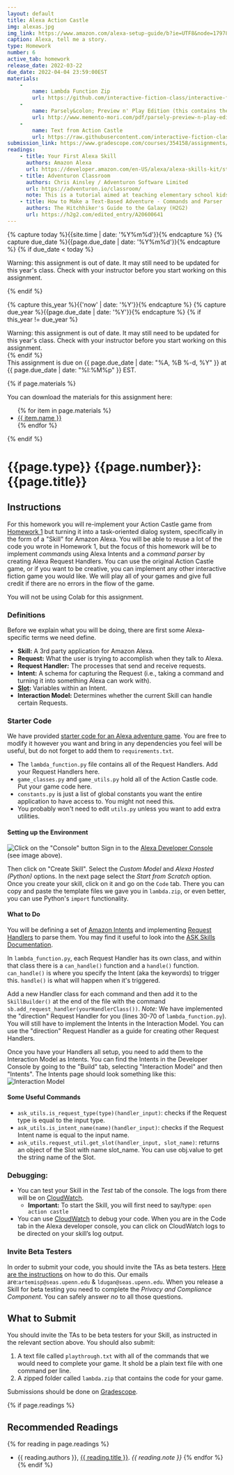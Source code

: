 ```yaml
---
layout: default
title: Alexa Action Castle
img: alexas.jpg
img_link: https://www.amazon.com/alexa-setup-guide/b?ie=UTF8&node=17978645011
caption: Alexa, tell me a story.
type: Homework
number: 6
active_tab: homework
release_date: 2022-03-22 
due_date: 2022-04-04 23:59:00EST
materials:
    - 
        name: Lambda Function Zip
        url: https://github.com/interactive-fiction-class/interactive-fiction-class.github.io/raw/71a272ddeb413a8c399f37f1a527c77d771509a1/homeworks/alexa_action_castle/lambda.zip
    - 
        name: Parsely&colon; Preview n' Play Edition (this contains the Action Castle game).  
        url: http://www.memento-mori.com/pdf/parsely-preview-n-play-edition
    - 
        name: Text from Action Castle  
        url: https://raw.githubusercontent.com/interactive-fiction-class/interactive-fiction-class.github.io/master/homeworks/text-adventure-game/action_castle_text.txt
submission_link: https://www.gradescope.com/courses/354158/assignments/1944235
readings:
    - title: Your First Alexa Skill
      authors: Amazon Alexa
      url: https://developer.amazon.com/en-US/alexa/alexa-skills-kit/start?sc_category=paid&sc_channel=SEM&sc_campaign=SEM-GO%5EBrand%5EAll%5ELD%5EProfessional_Developer%5EEvergreen%5EUS%5EEnglish%5ETex&sc_publisher=GO&sc_content=content&sc_detail=379690615170&sc_funnel=convert&sc_country=US&sc_keyword=how%20to%20make%20a%20alexa%20skill&sc_place=&sc_trackingcode=e&sc_segment=&sc_medium=paid%7CSEM%7CSEM-GO%5EBrand%5EAll%5ELD%5EProfessional_Developer%5EEvergreen%5EUS%5EEnglish%5ETex%7CGO%7Ccontent%7C379690615170%7Cconvert%7CUS%7Chow%20to%20make%20a%20alexa%20skill%7C%7Ce%7C&gclid=CjwKCAjwoduRBhA4EiwACL5RP7Rzwe-X7mZ-Ov4XLlWf2zCOoVCM2oEw2c1Q1pc6cNpDN6jDFWXxbxoCzKcQAvD_Bw
    - title: Adventuron Classroom
      authors: Chris Ainsley / Adventuron Software Limited
      url: https://adventuron.io/classroom/
      note: This is a tutorial aimed at teaching elementary school kids how to program by writing a text adventure game.  I modeled our text adventure game after this Adventuron system.
    - title: How to Make a Text-Based Adventure - Commands and Parser
      authors: The Hitchhiker's Guide to the Galaxy (H2G2)
      url: https://h2g2.com/edited_entry/A20600641
---
```



<!-- Check whether the assignment is ready to release -->
{% capture today %}{{site.time | date: '%Y%m%d'}}{% endcapture %}
{% capture due_date %}{{page.due_date | date: '%Y%m%d'}}{% endcapture %}
{% if due_date < today %} 
<div class="alert alert-danger">

Warning: this assignment is out of date.  It may still need to be updated for this year's class.  Check with your instructor before you start working on this assignment.
</div>
{% endif %}
<!-- End of check whether the assignment is up to date -->


<!-- Check whether the assignment is up to date -->
{% capture this_year %}{{'now' | date: '%Y'}}{% endcapture %}
{% capture due_year %}{{page.due_date | date: '%Y'}}{% endcapture %}
{% if this_year != due_year %} 
<div class="alert alert-danger">
Warning: this assignment is out of date.  It may still need to be updated for this year's class.  Check with your instructor before you start working on this assignment.
</div>
{% endif %}
<!-- End of check whether the assignment is up to date -->


<div class="alert alert-info">
This assignment is due on {{ page.due_date | date: "%A, %B %-d, %Y" }} at {{ page.due_date | date: "%I:%M%p" }} EST. 
</div>

{% if page.materials %}
<div class="alert alert-info">
You can download the materials for this assignment here:
<ul>
{% for item in page.materials %}
<li><a href="{{item.url}}">{{ item.name }}</a></li>
{% endfor %}
</ul>
</div>
{% endif %}


{{page.type}} {{page.number}}: {{page.title}}
=============================================================

## Instructions

For this homework you will re-implement your Action Castle game from [Homework 1](/homeworks/text-adventure-game/text-adventure-game.html) but turning it into a task-oriented dialog system, specifically in the form of a "Skill" for Amazon Alexa. You will be able to reuse a lot of the code you wrote in Homework 1, but the focus of this homework will be to implement _commands_ using Alexa Intents and a _command parser_ by creating Alexa Request Handlers. You can use the original Action Castle game, or if you want to be creative, you can implement any other interactive fiction game you would like. We will play all of your games and give full credit if there are no errors in the flow of the game. 

You will not be using Colab for this assignment.

### Definitions

Before we explain what you will be doing, there are first some Alexa-specific terms we need define.

* **Skill:** A 3rd party application for Amazon Alexa.
* **Request:** What the user is trying to accomplish when they talk to Alexa.
* **Request Handler:** The processes that send and receive requests.
* **Intent:** A schema for capturing the Request (i.e., taking a command and turning it into something Alexa can work with).
* **[Slot](https://medium.com/enpit-developer-blog/alexa-what-are-slots-and-how-to-read-slot-values-ea050047df0c):** Variables within an Intent.
* **Interaction Model:** Determines whether the current Skill can handle certain Requests.

### Starter Code

We have provided [starter code for an Alexa adventure game](https://github.com/interactive-fiction-class/interactive-fiction-class.github.io/raw/71a272ddeb413a8c399f37f1a527c77d771509a1/homeworks/alexa_action_castle/lambda.zip).  You are free to modify it however you want and bring in any dependencies you feel will be useful, but do not forget to add them to `requirements.txt`.

* The `lambda_function.py` file contains all of the Request Handlers. Add your Request Handlers here.
* `game_classes.py` and `game_utils.py` hold all of the Action Castle code. Put your game code here.
* `constants.py` is just a list of global constants you want the entire application to have access to. You might not need this.
* You probably won't need to edit `utils.py` unless you want to add extra utilities.


#### Setting up the Environment
![Click on the "Console" button](/assets/img/developer.png)
Sign in to the [Alexa Developer Console](https://developer.amazon.com/en-US/alexa/alexa-skills-kit/start?sc_category=paid&sc_channel=SEM&sc_campaign=SEM-GO%5EBrand%5EAll%5ELD%5EProfessional_Developer%5EEvergreen%5EUS%5EEnglish%5ETex&sc_publisher=GO&sc_content=content&sc_detail=571868003723&sc_funnel=convert&sc_country=US&sc_keyword=alexa%20developer%20console&sc_place=&sc_trackingcode=e&sc_segment=&sc_medium=paid%7CSEM%7CSEM-GO%5EBrand%5EAll%5ELD%5EProfessional_Developer%5EEvergreen%5EUS%5EEnglish%5ETex%7CGO%7Ccontent%7C571868003723%7Cconvert%7CUS%7Calexa%20developer%20console%7C%7Ce%7C&gclid=CjwKCAjwoduRBhA4EiwACL5RP8suprxHnexM4TslG_jvjmEYp2-lbEjkdUA-sCXTwZ2URKafzWGjshoCYREQAvD_BwE) (see image above). 

Then click on "Create Skill". Select the *Custom Model* and *Alexa Hosted (Python)* options. In the next page select the *Start from Scratch* option.  Once you create your skill, click on it and go on the `Code` tab. There you can copy and paste the template files we gave you in `lambda.zip`, or even better, you can use Python's `import` functionality. 

#### What to Do
You will be defining a set of [Amazon Intents](https://developer.amazon.com/en-US/docs/alexa/interaction-model-design/design-the-custom-intents-for-your-skill.html) and implementing [Request Handlers](https://developer.amazon.com/en-US/docs/alexa/alexa-skills-kit-sdk-for-java/handle-requests.html) to parse them.  You may find it useful to look into the [ASK Skills Documentation](https://alexa-skills-kit-python-sdk.readthedocs.io/en/latest/api/core.html).

In `lambda_function.py`, each Request Handler has its own class, and within that class there is a `can_handle()` function and a `handle()` function. `can_handle()` is where you specify the Intent (aka the keywords) to trigger this. `handle()` is what will happen when it's triggered.

Add a new Handler class for each command and then add it to the `SkillBuilder()` at the end of the file with the command  `sb.add_request_handler(yourHandlerClass())`.
*Note:* We have implemented the "direction" Request Handler for you (lines 30-70 of `lambda_function.py`). You will still have to implement the Intents in the Interaction Model. You can use the "direction" Request Handler as a guide for creating other Request Handlers. 

Once you have your Handlers all setup, you need to add them to the Interaction Model as Intents. You can find the Intents in the Developer Console by going to the "Build" tab, selecting "Interaction Model" and then "Intents". The Intents page should look something like this:
![Interaction Model](/assets/img/intents.png)


#### Some Useful Commands
* `ask_utils.is_request_type(type)(handler_input)`: checks if the Request type is equal to the input type. 
* `ask_utils.is_intent_name(name)(handler_input)`: checks if the Request Intent name is equal to the input name.
* `ask_utils.request_util.get_slot(handler_input, slot_name)`: returns an object of the Slot with name slot_name. You can use obj.value to get the string name of the Slot. 


### Debugging:
* You can test your Skill in the *Test* tab of the console. The logs from there will be on [CloudWatch](https://aws.amazon.com/cloudwatch/).
    * **Important:** To start the Skill, you will first need to say/type: `open action castle`
* You can use [CloudWatch](https://aws.amazon.com/cloudwatch/) to debug your code. When you are in the Code tab in the Alexa developer console, you can click on CloudWatch logs to be directed on your skill’s log output. 


### Invite Beta Testers

In order to submit your code, you should invite the TAs as beta testers. [Here are the instructions](https://developer.amazon.com/en-US/docs/alexa/custom-skills/skills-beta-testing-for-alexa-skills.html) on how to do this. Our emails are:`artemisp@seas.upenn.edu` & `ldugan@seas.upenn.edu`. When you release a Skill for beta testing you need to complete the _Privacy and Compliance Component_. You can safely answer *no* to all those questions.  


## What to Submit

You should invite the TAs to be beta testers for your Skill, as instructed in the relevant section above. You should also submit:

1. A text file called `playthrough.txt` with all of the commands that we would need to complete your game. It shold be a plain text file with one command per line.
2. A zipped folder called `lambda.zip` that contains the code for your game.

Submissions should be done on [Gradescope]({{page.submission_link}}).

{% if page.readings %} 
## Recommended Readings
{% for reading in page.readings %}
* {{ reading.authors }}, <a href="{{ reading.url }}">{{ reading.title }}</a>.  <i>{{ reading.note }}</i>
{% endfor %}
{% endif %}
